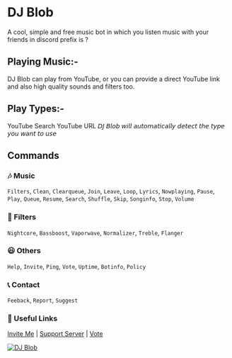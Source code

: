 # DJ Blob
A cool, simple and free music bot in which you listen music with your friends in discord prefix is ?

## Playing Music:-
DJ Blob can play from YouTube, or you can provide a direct YouTube link and also high quality sounds and filters too.

## Play Types:-
YouTube Search
YouTube URL
𝘋𝘑 𝘉𝘭𝘰𝘣 𝘸𝘪𝘭𝘭 𝘢𝘶𝘵𝘰𝘮𝘢𝘵𝘪𝘤𝘢𝘭𝘭𝘺 𝘥𝘦𝘵𝘦𝘤𝘵 𝘵𝘩𝘦 𝘵𝘺𝘱𝘦 𝘺𝘰𝘶 𝘸𝘢𝘯𝘵 𝘵𝘰 𝘶𝘴𝘦

## Commands

### 🎶 Music
`Filters`, `Clean`, `Clearqueue`, `Join`, `Leave`, `Loop`, `Lyrics`, `Nowplaying`, `Pause`, `Play`, `Queue`, `Resume`, `Search`, `Shuffle`, `Skip`, `Songinfo`, `Stop`, `Volume`

### 🎼 Filters
`Nightcore`, `Bassboost`, `Vaporwave`, `Normalizer`, `Treble`, `Flanger`

### 😃 Others
`Help`, `Invite`, `Ping`, `Vote`, `Uptime`, `Botinfo`, `Policy`

### 📞 Contact
`Feeback`, `Report`, `Suggest`

### 🔗 Useful Links
[Invite Me](https://discord.com/oauth2/authorize?client_id=786209866946838528&permissions=53833024&scope=bot) | [Support Server](https://discord.gg/RWSEj6JrjJ) | [Vote](https://top.gg/bot/786209866946838528/vote)

<a href="https://top.gg/bot/786209866946838528">
    <img src="https://top.gg/api/widget/786209866946838528.svg" alt="DJ Blob" />
</a> 
